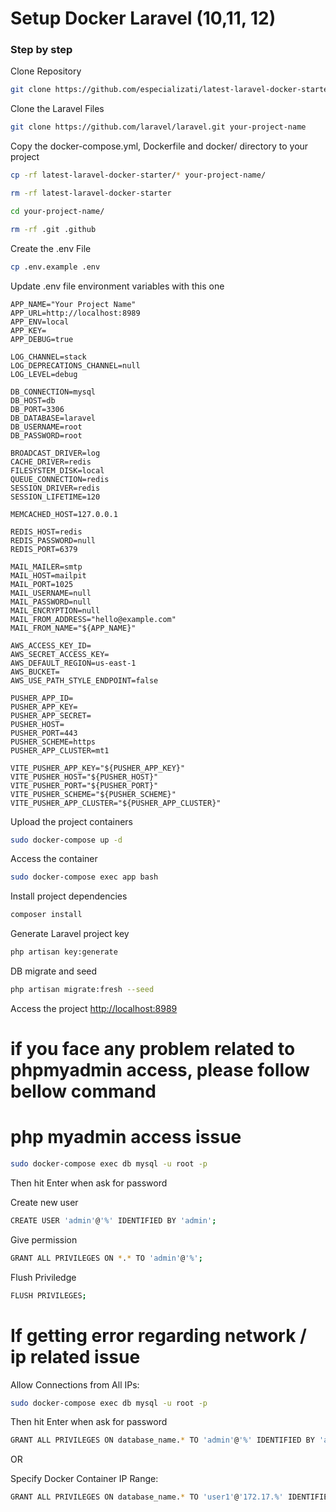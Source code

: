 # Setup Docker Laravel (10,11, 12)

### Step by step

Clone Repository

```sh
git clone https://github.com/especializati/latest-laravel-docker-starter.git
```

Clone the Laravel Files

```sh
git clone https://github.com/laravel/laravel.git your-project-name
```

Copy the docker-compose.yml, Dockerfile and docker/ directory to your project

```sh
cp -rf latest-laravel-docker-starter/* your-project-name/
```

```sh
rm -rf latest-laravel-docker-starter
```

```sh
cd your-project-name/
```

```sh
rm -rf .git .github
```

Create the .env File

```sh
cp .env.example .env
```

Update .env file environment variables with this one

```dosini
APP_NAME="Your Project Name"
APP_URL=http://localhost:8989
APP_ENV=local
APP_KEY=
APP_DEBUG=true

LOG_CHANNEL=stack
LOG_DEPRECATIONS_CHANNEL=null
LOG_LEVEL=debug

DB_CONNECTION=mysql
DB_HOST=db
DB_PORT=3306
DB_DATABASE=laravel
DB_USERNAME=root
DB_PASSWORD=root

BROADCAST_DRIVER=log
CACHE_DRIVER=redis
FILESYSTEM_DISK=local
QUEUE_CONNECTION=redis
SESSION_DRIVER=redis
SESSION_LIFETIME=120

MEMCACHED_HOST=127.0.0.1

REDIS_HOST=redis
REDIS_PASSWORD=null
REDIS_PORT=6379

MAIL_MAILER=smtp
MAIL_HOST=mailpit
MAIL_PORT=1025
MAIL_USERNAME=null
MAIL_PASSWORD=null
MAIL_ENCRYPTION=null
MAIL_FROM_ADDRESS="hello@example.com"
MAIL_FROM_NAME="${APP_NAME}"

AWS_ACCESS_KEY_ID=
AWS_SECRET_ACCESS_KEY=
AWS_DEFAULT_REGION=us-east-1
AWS_BUCKET=
AWS_USE_PATH_STYLE_ENDPOINT=false

PUSHER_APP_ID=
PUSHER_APP_KEY=
PUSHER_APP_SECRET=
PUSHER_HOST=
PUSHER_PORT=443
PUSHER_SCHEME=https
PUSHER_APP_CLUSTER=mt1

VITE_PUSHER_APP_KEY="${PUSHER_APP_KEY}"
VITE_PUSHER_HOST="${PUSHER_HOST}"
VITE_PUSHER_PORT="${PUSHER_PORT}"
VITE_PUSHER_SCHEME="${PUSHER_SCHEME}"
VITE_PUSHER_APP_CLUSTER="${PUSHER_APP_CLUSTER}"
```

Upload the project containers

```sh
sudo docker-compose up -d
```

Access the container

```sh
sudo docker-compose exec app bash
```

Install project dependencies

```sh
composer install
```

Generate Laravel project key

```sh
php artisan key:generate
```

DB migrate and seed

```sh
php artisan migrate:fresh --seed
```

Access the project
[http://localhost:8989](http://localhost:8989)

# if you face any problem related to phpmyadmin access, please follow bellow command

# php myadmin access issue

```sh
sudo docker-compose exec db mysql -u root -p
```

Then hit Enter when ask for password

Create new user

```sh
CREATE USER 'admin'@'%' IDENTIFIED BY 'admin';
```

Give permission

```sh
GRANT ALL PRIVILEGES ON *.* TO 'admin'@'%';
```

Flush Priviledge

```sh
FLUSH PRIVILEGES;
```

# If getting error regarding network / ip related issue

Allow Connections from All IPs:

```sh
sudo docker-compose exec db mysql -u root -p
```

Then hit Enter when ask for password

```sh
GRANT ALL PRIVILEGES ON database_name.* TO 'admin'@'%' IDENTIFIED BY 'admin';
```

OR

Specify Docker Container IP Range:

```sh
GRANT ALL PRIVILEGES ON database_name.* TO 'user1'@'172.17.%' IDENTIFIED BY 'password';
```

